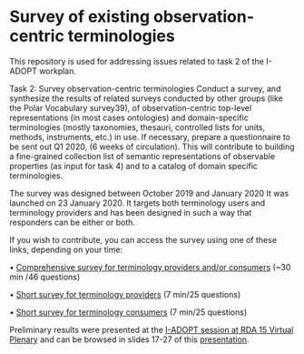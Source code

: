 # Survey of existing observation-centric terminologies
This repository is used for addressing issues related to task 2 of the I-ADOPT workplan.

Task 2: Survey observation-centric terminologies
Conduct a survey, and synthesize the results of related surveys conducted by other groups (like
the Polar Vocabulary survey39), of observation-centric top-level representations (in most cases
ontologies) and domain-specific terminologies (mostly taxonomies, thesauri, controlled lists for
units, methods, instruments, etc.) in use. If necessary, prepare a questionnaire to be sent out Q1
2020, (6 weeks of circulation). This will contribute to building a fine-grained collection list of semantic representations of
observable properties (as input for task 4) and to a catalog of domain specific terminologies.

The survey was designed between October 2019 and January 2020
It was launched on 23 January 2020. It targets both terminology users and terminology providers and has been designed in such a way that responders can be either or both.

If you wish to contribute, you can access the survey using one of these links, depending on your time: 

•	[Comprehensive survey for terminology providers and/or consumers](https://survey.lter-europe.net/index.php/388853?lang=en) (~30 min /46 questions)

•	[Short survey for terminology providers](https://survey.lter-europe.net/index.php/219398?lang=en) (7 min/25 questions)

•	[Short survey for terminology consumers](https://survey.lter-europe.net/index.php/351768?lang=en) (7 min/25 questions)


Preliminary results were presented at the [I-ADOPT session at RDA 15 Virtual Plenary](https://www.rd-alliance.org/group/vocabulary-services-ig-interoperable-descriptions-observable-property-terminology-wg-i-adopt-0) and can be browsed in slides 17-27 of this [presentation](https://docs.google.com/presentation/d/1u5iKwnTJdSpExJdrLR-xE2Cv3x3mGY-yM6kNc1xEav4/edit#slide=id.g81a7dc456f_0_1).
